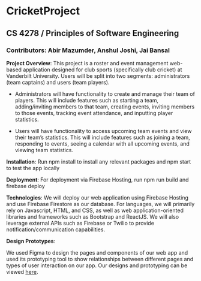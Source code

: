 # CricketProject
## CS 4278 / Principles of Software Engineering ##

### **Contributors**: Abir Mazumder, Anshul Joshi, Jai Bansal ###

**Project Overview**: This project is a roster and event management web-based application designed for club sports (specifically club cricket) at Vanderbilt University. Users will be split into two segments: administrators (team captains) and users (team players).

* Administrators will have functionality to create and manage their team of players. This will include features such as starting a team, adding/inviting members to that team, creating events, inviting members to those events, tracking event attendance, and inputting player statistics. 

* Users will have functionality to access upcoming team events and view their team’s statistics. This will include features such as joining a team, responding to events, seeing a calendar with all upcoming events, and viewing team statistics. 

**Installation**: Run npm install to install any relevant packages and npm start to test the app locally

**Deployment**: For deployment via Firebase Hosting, run npm run build and firebase deploy

**Technologies**: We will deploy our web application using Firebase Hosting and use Firebase Firestore as our database. For languages, we will primarily rely on Javascript, HTML, and CSS, as well as web application-oriented libraries and frameworks such as Bootstrap and ReactJS. We will also leverage external APIs such as Firebase or Twilio to provide  notification/communication capabilities. 

**Design Prototypes**:

We used Figma to design the pages and components of our web app and used its prototyping tool to show relationships between different pages and types of user interaction on our app. Our designs and prototyping can be viewed [here](https://www.figma.com/file/nlOfJQo7rmaynAPDKaIBwK/VCC-All-Pages?node-id=0%3A1 "Figma Link").


